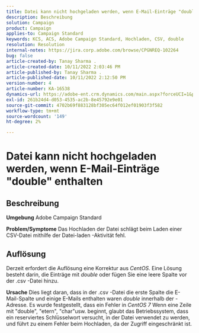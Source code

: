 ```yaml
---
title: Datei kann nicht hochgeladen werden, wenn E-Mail-Einträge "double" enthalten
description: Beschreibung
solution: Campaign
product: Campaign
applies-to: Campaign Standard
keywords: KCS, ACS, Adobe Campaign Standard, Hochladen, CSV, double
resolution: Resolution
internal-notes: https://jira.corp.adobe.com/browse/CPGNREQ-102264
bug: false
article-created-by: Tanay Sharma .
article-created-date: 10/11/2022 2:03:46 PM
article-published-by: Tanay Sharma .
article-published-date: 10/11/2022 2:12:50 PM
version-number: 4
article-number: KA-16538
dynamics-url: https://adobe-ent.crm.dynamics.com/main.aspx?forceUCI=1&pagetype=entityrecord&etn=knowledgearticle&id=323d0582-6d49-ed11-bba2-0022480868ff
exl-id: 261b24d4-d053-4535-ac2b-8e45792e9e01
source-git-commit: 4702b69f883128bf305ec64f012ef01903f3f582
workflow-type: tm+mt
source-wordcount: '149'
ht-degree: 2%

---
```


# Datei kann nicht hochgeladen werden, wenn E-Mail-Einträge &quot;double&quot; enthalten

## Beschreibung

<b>Umgebung</b>
Adobe Campaign Standard


<b>Problem/Symptome</b>
Das Hochladen der Datei schlägt beim Laden einer CSV-Datei mithilfe der Datei-laden -Aktivität fehl.


## Auflösung


Derzeit erfordert die Auflösung eine Korrektur aus *CentOS*. Eine Lösung besteht darin, die Einträge mit *double* oder fügen Sie eine leere Spalte vor der .csv -Datei hinzu.


<b>Ursache</b>
Dies liegt daran, dass in der .csv -Datei die erste Spalte die E-Mail-Spalte und einige E-Mails enthalten waren *double* innerhalb der -Adresse. Es wurde festgestellt, dass ein Fehler in *CentOS 7* Wenn eine Zeile mit &quot;double&quot;, &quot;etern&quot;, &quot;char&quot;usw. beginnt, glaubt das Betriebssystem, dass ein reserviertes Schlüsselwort versucht, in der Datei verwendet zu werden, und führt zu einem Fehler beim Hochladen, da der Zugriff eingeschränkt ist.
